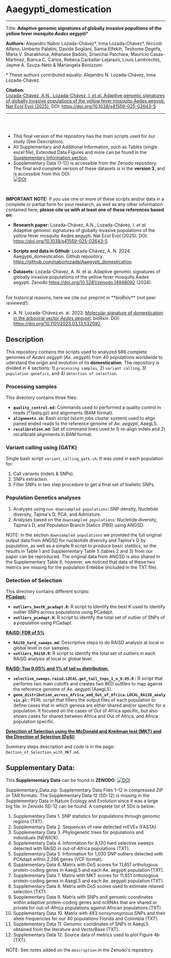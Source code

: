 # Aaegypti_domestication
---
Title:
**Adaptive genomic signatures of globally invasive popultions of the yellow fever mosquito *Aedes aegypti****



**Authors:** Alejandro Nabor Lozada-Chávez*, Irma Lozada-Chávez*, Niccolò Alfano, Umberto Palatini, Davide Sogliani, Samia Elfekih, Teshome Degefa, Maria V. Sharakhova, Athanase Badolo, Sriwichai Patchara, Mauricio Casas-Martinez, Bianca C. Carlos, Rebeca Carballar-Lejarazú, Louis Lambrechts, Jayme A. Souza-Neto & Mariangela Bonizzoni

\* These authors contributed equally: Alejandro N. Lozada-Chávez, Irma Lozada-Chávez.


**Citation:**\
[Lozada-Chávez, A.N., Lozada-Chávez, I. *et al.* Adaptive genomic signatures of globally invasive populations of the yellow fever mosquito Aedes aegypti. Nat Ecol Evol (2025).](https://doi.org/10.1038/s41559-025-02643-5) DOI: https://doi.org/10.1038/s41559-025-02643-5

--- 
<br>
<br>

* This final version of the repository has the main scripts used for our study (See Description). 
* All Supplementary and Additional Information, such as Tables (single excel file), Extended Data Figures and more can be found in the [Supplementary Information section](https://www.nature.com/articles/s41559-025-02643-5#Sec29).
* Supplementary Data (1-12) is accessible from the Zenodo repository. The final and complete version of these datasets is in the **version 3**, and is accessible from this DOI:\
[![DOI](https://zenodo.org/badge/DOI/10.5281/zenodo.14948092.svg)](https://doi.org/10.5281/zenodo.14948092)


<br>

**IMPORTANT NOTE:** If you use one or more of these scripts and/or data in a complete or partial form for your research, as well as any other information contained here, **please cite us with at least one of these references based on:**

   * **Research paper:** Lozada-Chávez, A.N., Lozada-Chávez, I. *et al.* Adaptive genomic signatures of globally invasive populations of the yellow fever mosquito Aedes aegypti. Nat Ecol Evol (2025). DOI: https://doi.org/10.1038/s41559-025-02643-5
   * **Scripts and data in Github**:  Lozada-Chávez, A. N. 2024. Aaegypti_domestication. Github repository. https://github.com/naborlozada/Aaegypti_domestication.

   * **Datasets:** Lozada-Chávez, A. N. et al. Adaptive genomic signatures of globally invasive populations of the yellow fever mosquito Aedes aegypti. Zenodo https://doi.org/10.5281/zenodo.14948092 (2024).
   

<br>
For historical reasons, here we cite our preprint in **bioRxiv** (not peer reviewed!):

* A. N. Lozada-Chávez et. al. 2023. [Molecular signature of domestication in the arboviral vector *Aedes aegypti*](https://doi.org/10.1101/2023.03.13.532092). bioRxiv. DOI: https://doi.org/10.1101/2023.03.13.532092. 



## Description

This repository contains the scripts used to analyzed 686 complete genomes of *Aedes aegypti* (*Ae. aegypti*) from 40 populations worldwide to uderstand the origin and evolution of its **domestication**. The repository is divided in 4 sections: 1) `processing samples`, 2) `variant calling`, 3) `population genetics`, and 4) `detection of selection`.



### Processing samples

This directory contains three files:
* **`quality_control.md`:** Commands used to performed a quality control in reads (\*.fastq.gz) and alignments (BAM format).
* **`alignments.sh`:** Bash script (slurm jobs cluster system) used to align paired ended reads to the reference genome of *Ae. aegypti*, AaegL5.
* **`recalibration.md`:** Set of command lines used to 1) re-align indels and 2) recalibrate alignments in BAM format.
  

### Variant calling using (GATK)

Single bash script `variant_calling_gatk.sh`. It was used in each population for:
  1) Call variants (indels & SNPs). 
  2) SNPs extraction.
  3) Filter SNPs in two step procedure to get a final set of biallelic SNPs.


### Population Genetics analyses

  1) Analyses using `non-downsampled populations`: SNP density, Nucletide diversity, Tajima's D, PCA, and Admixture.  
  2) Analyses based on the `downsampled populations`: Nucletide diversity, Tajima's D, and Population Branch Statics (PBS) using ANGSD.

NOTE: In the section `downsampled populations` we provided the full original output data from ANGSD for nucleotide diversity and Tajima's D by population, as well as a simple R script to produce basic statitics, so the results in Table 1 and Supplementary Table 5 (tables 2 and 3) from our paper can be reproduced. The original data from ANGSD is also shared in the Supplementary Table 6, however, we noticed that data of these two metrics are missing for the population Entebbe (included in the TXT file).

### Detection of Selection

This directory contains different scripts:\
<ins>**PCadapt:**</ins>
* **`outliers_bestK_pcadapt.R`:** R script to identify the best K used to identify outlier SNPs across populations using PCadapt.
* **`outliers_pcadapt.R`:** R script to identify the total set of outlier of SNPs of a population using PCadapt.

<ins>**RAiSD: FDR of 5%**</ins>
* **`RAiSD_hard_sweeps.md`:** Descriptive steps to do RAiSD analysis at local or global level in our samples.
* **`outliers_RAiSD.R`:** R script to identify the total set of outliers in each RAiSD analysis at local or global level.

<ins>**RAiSD: Top 0.05% and 1% of tail `mu` distribution:**</ins>
* **`selective_sweeps.raisd.LOCAL.get_tail_tops_1_n_0.05.R` :** R script that performs two main cutoffs and creates two BED outfiles to map against the reference genome of *Ae. aegypti* (AaegL5).
* **`gene_distribution_across_Africa_and_Out_of_Africa.LOCAL_RAiSD_analysis.pl` :** PERL script that filters the output files of each population to define cases that in which genesa are either shared and/or specific for a  population. It focused on the cases of Out of Africa specific, but also shows cases for shared between Africa and Out of Africa, and Africa population specific.

<ins>**Detection of Selection using the McDonald and Kreitman test (MKT) and the Direction of Selection (DoS):**</ins>

Summary steps description and code is in the page: `Dection_of_Selection_with_MKT.md`. 


## 
## Supplementary Data: 

This **Supplementary Data** can be found in **ZENODO**: [![DOI](https://zenodo.org/badge/DOI/10.5281/zenodo.14948092.svg)](https://doi.org/10.5281/zenodo.14948092)


Supplementary_Data.zip: Supplementary Data Files 1-12 in compressed ZIP or TAR formats. The Supplementary Data 12 (SD-12) is missing in the Supplementary Data in Nature Ecology and Evolution since it was a large big file. In Zenodo SD-12 can be found. A complete list of SDs is below:

1) Supplementary Data 1. SNP statistics for populations through genomic regions (TXT). 
2) Supplementary Data 2. Sequences of new detected nrEVEs (FASTA). 
3) Supplementary Data 3. Phylogenetic trees for populations and individuals (NEWICK). 
4) Supplementary Data 4. Information for 8,120 hard selective sweeps detected with RAiSD in out-of-Africa populations (TXT). 
5) Supplementary Data 5. Information for 1,030 SNP outliers detected with PCAdapt within 2,266 genes (VCF format). 
6) Supplementary Data 6. Matrix with DoS scores for 11,651 orthologous protein-coding genes in AaegL5 and each Ae. aegypti population (TXT). 
7) Supplementary Data 7. Matrix with MKT scores for 11,651 orthologous protein-coding genes in AaegL5 and each Ae. aegypti population (TXT). 
8) Supplementary Data 8. Matrix with DoS scores used to estimate relaxed selection (TXT). 
9) Supplementary Data 9. Matrix with SNPs and genomic coordinates within adaptive protein-coding genes and ncRNAs that are shared or private for out-of-Africa populations against African populations (TXT). 
10) Supplementary Data 10. Matrix with 483 nonsynonymous SNPs and their allele frequencies for our 40 populations Florida and Colombia (TXT).
11) Supplementary Data 11. Genomic coordinates of SNPs in AaegL5 obtained from the literature and VectorBase (TXT). 
12) Supplementary Data 12. Source data of metrics used to plot Figure 4b (TXT).


NOTE: See notes added on the `description` in the Zenodo's repository.

